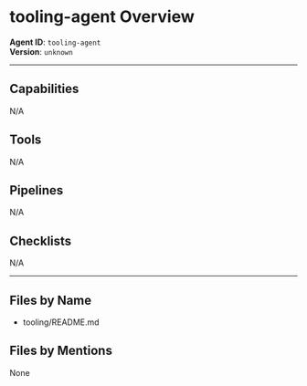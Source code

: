 # tooling-agent Overview

**Agent ID**: `tooling-agent`  
**Version**: `unknown`

---

## Capabilities
N/A

## Tools
N/A

## Pipelines
N/A

## Checklists
N/A

---

## Files by Name
- tooling/README.md

## Files by Mentions
None
